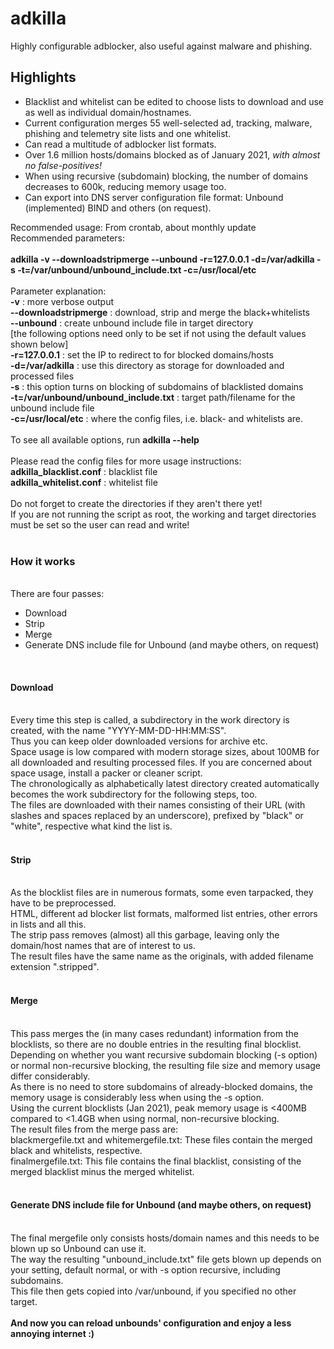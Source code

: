 # adkilla
Highly configurable adblocker, also useful against malware and phishing.<br>
<h2>Highlights</h2>
<ul>
<li>Blacklist and whitelist can be edited to choose lists to download and use as well as individual domain/hostnames.
<li>Current configuration merges 55 well-selected ad, tracking, malware, phishing and telemetry site lists and one whitelist.
<li>Can read a multitude of adblocker list formats.
<li>Over 1.6 million hosts/domains blocked as of January 2021, <i>with almost no false-positives!</i>
<li>When using recursive (subdomain) blocking, the number of domains decreases to 600k, reducing memory usage too.
<li>Can export into DNS server configuration file format: Unbound (implemented) BIND and others (on request).
</ul>

Recommended usage: From crontab, about monthly update<br>
Recommended parameters:<br>
<br>
<b>adkilla -v --downloadstripmerge --unbound -r=127.0.0.1 -d=/var/adkilla -s -t=/var/unbound/unbound_include.txt -c=/usr/local/etc</b><br>
<br>
Parameter explanation:<br>
<b>-v</b> : more verbose output<br>
<b>--downloadstripmerge</b> : download, strip and merge the black+whitelists<br>
<b>--unbound</b> : create unbound include file in target directory<br>
[the following options need only to be set if not using the default values shown below]<br>
<b>-r=127.0.0.1</b> : set the IP to redirect to for blocked domains/hosts<br>
<b>-d=/var/adkilla</b> : use this directory as storage for downloaded and processed files<br>
<b>-s</b> : this option turns on blocking of subdomains of blacklisted domains<br>
<b>-t=/var/unbound/unbound_include.txt</b> : target path/filename for the unbound include file<br>
<b>-c=/usr/local/etc</b> : where the config files, i.e. black- and whitelists are.<br>
<br>
To see all available options, run <b>adkilla --help</b><br>
<br>
Please read the config files for more usage instructions:<br>
<b>adkilla_blacklist.conf</b> : blacklist file<br>
<b>adkilla_whitelist.conf</b> : whitelist file<br>
<br>
Do not forget to create the directories if they aren't there yet!<br>
If you are not running the script as root, the working and target directories must be set so the user can read and write!<br>
<br>
<h3>How it works</h3><br>
There are four passes:<br>
<ul>
<li>Download</li>
<li>Strip</li>
<li>Merge</li>
<li>Generate DNS include file for Unbound (and maybe others, on request)</li>
</ul><br>
<h4>Download</h4><br>
Every time this step is called, a subdirectory in the work directory is created, with the name "YYYY-MM-DD-HH:MM:SS".<br>
Thus you can keep older downloaded versions for archive etc.<br>
Space usage is low compared with modern storage sizes, about 100MB for all downloaded and resulting processed files. If you are concerned about space usage, install a packer or cleaner script.<br>
The chronologically as alphabetically latest directory created automatically becomes the work subdirectory for the following steps, too.<br>
The files are downloaded with their names consisting of their URL (with slashes and spaces replaced by an underscore), prefixed by "black" or "white", respective what kind the list is.<br>
<br>
<h4>Strip</h4><br>
As the blocklist files are in numerous formats, some even tarpacked, they have to be preprocessed.<br>
HTML, different ad blocker list formats, malformed list entries, other errors in lists and all this.<br>
The strip pass removes (almost) all this garbage, leaving only the domain/host names that are of interest to us.<br>
The result files have the same name as the originals, with added filename extension ".stripped".<br>
<br>
<h4>Merge</h4><br>
This pass merges the (in many cases redundant) information from the blocklists, so there are no double entries in the resulting final blocklist.<br>
Depending on whether you want recursive subdomain blocking (-s option) or normal non-recursive blocking, the resulting file size and memory usage differ considerably.<br>
As there is no need to store subdomains of already-blocked domains, the memory usage is considerably less when using the -s option.<br>
Using the current blocklists (Jan 2021), peak memory usage is <400MB compared to <1.4GB when using normal, non-recursive blocking.<br>
The result files from the merge pass are:<br>
blackmergefile.txt and whitemergefile.txt: These files contain the merged black and whitelists, respective.<br>
finalmergefile.txt: This file contains the final blacklist, consisting of the merged blacklist minus the merged whitelist.<br>
<br>
<h4>Generate DNS include file for Unbound (and maybe others, on request)</h4><br>
The final mergefile only consists hosts/domain names and this needs to be blown up so Unbound can use it.<br>
The way the resulting "unbound_include.txt" file gets blown up depends on your setting, default normal, or with -s option recursive, including subdomains.<br>
This file then gets copied into /var/unbound, if you specified no other target.<br>
<br>
<b>And now you can reload unbounds' configuration and enjoy a less annoying internet :)</b><br>








